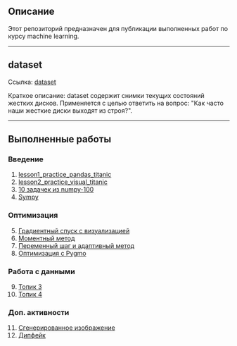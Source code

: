 ## Описание
Этот репозиторий предназначен для публикации выполненных работ по курсу machine learning.
____

## dataset
Ссылка: [dataset](https://www.kaggle.com/jackywangkaggle/hard-drive-data-and-stats)

Краткое описание: dataset содержит снимки текущих состояний жестких дисков. Применяется с целью ответить на вопрос:
"Как часто наши жесткие диски выходят из строя?".
____

## Выполненные работы

### Введение
1. [lesson1_practice_pandas_titanic](https://github.com/nikitvs/mlcourse.ai/blob/master/jupyter_russian/topic01_pandas_data_analysis/lesson1_practice_pandas_titanic.ipynb)
2. [lesson2_practice_visual_titanic](https://github.com/nikitvs/mlcourse.ai/blob/master/jupyter_russian/topic02_visual_analysis/lesson2_practice_visual_titanic.ipynb)
3. [10 задачек из numpy-100](https://github.com/nikitvs/numpy-100/blob/master/100_Numpy_exercises.ipynb)
4. [Sympy](https://github.com/nikitvs/ML/blob/main/ScipyLectures%20chapter%2017%20-%20Sympy.ipynb)

### Оптимизация
5. [Градиентный спуск с визуализацией](https://github.com/nikitvs/ML/blob/main/grad_descent_with_visual.ipynb)
6. [Моментный метод](https://github.com/nikitvs/ML/blob/main/moment_method.ipynb)
7. [Переменный шаг и адаптивный метод](https://github.com/nikitvs/ML/blob/main/learning_rate_change__adaptive_method.ipynb)
8. [Оптимизация с Pygmo](https://github.com/nikitvs/ML/blob/main/pygmo.ipynb)

### Работа с данными
9. [Топик 3](https://github.com/nikitvs/ML/tree/main/topics/topic3.ipynb)
10. [Топик 4](https://github.com/nikitvs/ML/tree/main/topics/topic4.ipynb)

### Доп. активности
11. [Сгенерированное изображение](https://github.com/nikitvs/ML/blob/main/image.jpg)
12. [Дипфейк](https://github.com/nikitvs/ML/blob/main/deepfake.mp4)